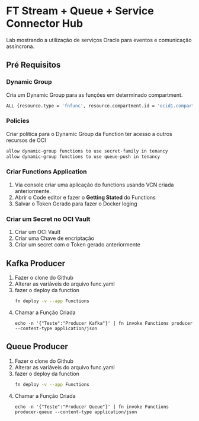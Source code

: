 # FT Stream + Queue + Service Connector Hub

Lab mostrando a utilização de serviços Oracle para eventos e comunicação assíncrona.

## Pré Requisitos

### Dynamic Group

Cria um Dynamic Group para as funções em determinado compartment.

```bash
ALL {resource.type = 'fnfunc', resource.compartment.id = 'ocid1.compartment.oc1..aaaaaaaa23______smwa'}
```

### Policies

Criar política para o Dynamic Group da Function ter acesso a outros recursos de OCI

```bash
allow dynamic-group functions to use secret-family in tenancy
allow dynamic-group functions to use queue-push in tenancy
```

### Criar Functions Application

1. Via console criar uma aplicação do functions usando VCN criada anteriormente.
2. Abrir o Code editor e fazer o **Getting Stated** do Functions
3. Salvar o Token Gerado para fazer o Docker loging

### Criar um Secret no OCI Vault

1. Criar um OCI Vault
2. Criar uma Chave de encriptação
3. Criar um secret com o Token gerado anteriormente

## Kafka Producer

1. Fazer o clone do Github
2. Alterar as variáveis do arquivo func.yaml
3. fazer o deploy da function
   ```bash
   fn deploy -v --app Functions
   ```
4. Chamar a Função Criada
   ```
   echo -n '{"Teste":"Producer Kafka"}' | fn invoke Functions producer --content-type application/json
   ```

## Queue Producer

1. Fazer o clone do Github
2. Alterar as variáveis do arquivo func.yaml
3. fazer o deploy da function
   ```bash
   fn deploy -v --app Functions
   ```
4. Chamar a Função Criada
   ```
   echo -n '{"Teste":"Producer Queue"}' | fn invoke Functions producer-queue --content-type application/json
   ```